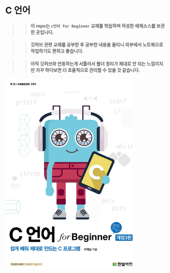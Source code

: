 # C 언어



>> #### 이 repo는  `c언어 for Beginner` 교재를 학습하며 작성한 예제소스를 보관한 곳입니다.

>> #### 깃허브 관련 교재를 공부한 후 공부한 내용을 올리니 외부에서 노트북으로 작업하기도 편하고 좋습니다.

>> #### 아직 깃허브와 연동하는게 서툴러서 폴더 정리가 제대로 안 되는 느낌이지만 자꾸 하다보면 더 효율적으로 관리할 수 있을 것 같습니다.


<img src ="images/c_for_beginner.png" width="400" height="auto">





